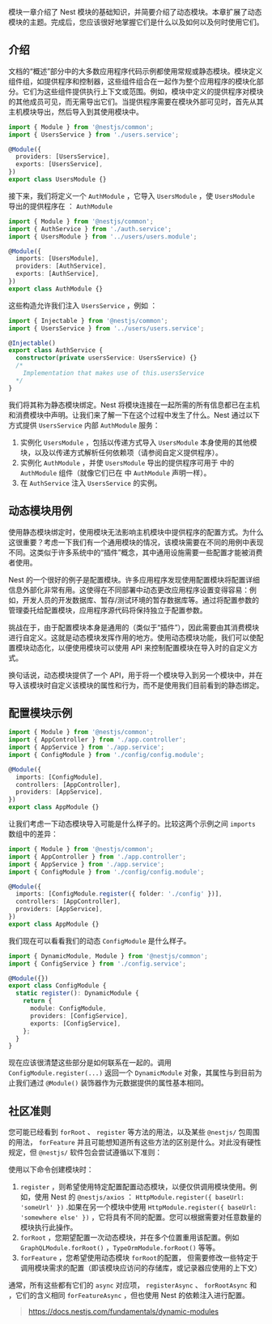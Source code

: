 模块一章介绍了 Nest 模块的基础知识，并简要介绍了动态模块。本章扩展了动态模块的主题。完成后，您应该很好地掌握它们是什么以及如何以及何时使用它们。



## 介绍

文档的“概述”部分中的大多数应用程序代码示例都使用常规或静态模块。模块定义组件组，如提供程序和控制器，这些组件组合在一起作为整个应用程序的模块化部分。它们为这些组件提供执行上下文或范围。例如，模块中定义的提供程序对模块的其他成员可见，而无需导出它们。当提供程序需要在模块外部可见时，首先从其主机模块导出，然后导入到其使用模块中。

```typescript
import { Module } from '@nestjs/common';
import { UsersService } from './users.service';

@Module({
  providers: [UsersService],
  exports: [UsersService],
})
export class UsersModule {}
```

接下来，我们将定义一个 `AuthModule` ，它导入 `UsersModule` ，使 `UsersModule` 导出的提供程序在 ： `AuthModule`

```typescript
import { Module } from '@nestjs/common';
import { AuthService } from './auth.service';
import { UsersModule } from '../users/users.module';

@Module({
  imports: [UsersModule],
  providers: [AuthService],
  exports: [AuthService],
})
export class AuthModule {}
```

这些构造允许我们注入 `UsersService` ，例如 ：

```typescript
import { Injectable } from '@nestjs/common';
import { UsersService } from '../users/users.service';

@Injectable()
export class AuthService {
  constructor(private usersService: UsersService) {}
  /*
    Implementation that makes use of this.usersService
  */
}
```

我们将其称为静态模块绑定。Nest 将模块连接在一起所需的所有信息都已在主机和消费模块中声明。让我们来了解一下在这个过程中发生了什么。Nest 通过以下方式提供 `UsersService` 内部 `AuthModule` 服务：

1. 实例化 `UsersModule` ，包括以传递方式导入 `UsersModule` 本身使用的其他模块，以及以传递方式解析任何依赖项（请参阅自定义提供程序）。
2. 实例化 `AuthModule` ，并使 `UsersModule` 导出的提供程序可用于 中的 `AuthModule` 组件（就像它们已在 中 `AuthModule` 声明一样）。
3. 在 `AuthService` 注入  `UsersService` 的实例。



## 动态模块用例

使用静态模块绑定时，使用模块无法影响主机模块中提供程序的配置方式。为什么这很重要？考虑一下我们有一个通用模块的情况，该模块需要在不同的用例中表现不同。这类似于许多系统中的“插件”概念，其中通用设施需要一些配置才能被消费者使用。

Nest 的一个很好的例子是配置模块。许多应用程序发现使用配置模块将配置详细信息外部化非常有用。这使得在不同部署中动态更改应用程序设置变得容易：例如，开发人员的开发数据库、暂存/测试环境的暂存数据库等。通过将配置参数的管理委托给配置模块，应用程序源代码将保持独立于配置参数。

挑战在于，由于配置模块本身是通用的（类似于“插件”），因此需要由其消费模块进行自定义。这就是动态模块发挥作用的地方。使用动态模块功能，我们可以使配置模块动态化，以便使用模块可以使用 API 来控制配置模块在导入时的自定义方式。

换句话说，动态模块提供了一个 API，用于将一个模块导入到另一个模块中，并在导入该模块时自定义该模块的属性和行为，而不是使用我们目前看到的静态绑定。



## 配置模块示例

```typescript
import { Module } from '@nestjs/common';
import { AppController } from './app.controller';
import { AppService } from './app.service';
import { ConfigModule } from './config/config.module';

@Module({
  imports: [ConfigModule],
  controllers: [AppController],
  providers: [AppService],
})
export class AppModule {}
```

让我们考虑一下动态模块导入可能是什么样子的。比较这两个示例之间 `imports` 数组中的差异：

```typescript
import { Module } from '@nestjs/common';
import { AppController } from './app.controller';
import { AppService } from './app.service';
import { ConfigModule } from './config/config.module';

@Module({
  imports: [ConfigModule.register({ folder: './config' })],
  controllers: [AppController],
  providers: [AppService],
})
export class AppModule {}
```

我们现在可以看看我们的动态 `ConfigModule` 是什么样子。

```typescript
import { DynamicModule, Module } from '@nestjs/common';
import { ConfigService } from './config.service';

@Module({})
export class ConfigModule {
  static register(): DynamicModule {
    return {
      module: ConfigModule,
      providers: [ConfigService],
      exports: [ConfigService],
    };
  }
}
```

现在应该很清楚这些部分是如何联系在一起的。调用 `ConfigModule.register(...)` 返回一个 `DynamicModule` 对象，其属性与到目前为止我们通过 `@Module()` 装饰器作为元数据提供的属性基本相同。



## 社区准则

您可能已经看到 `forRoot` 、 `register` 等方法的用法，以及某些 `@nestjs/` 包周围的用法， `forFeature` 并且可能想知道所有这些方法的区别是什么。对此没有硬性规定，但 `@nestjs/` 软件包会尝试遵循以下准则：

使用以下命令创建模块时：

1. `register` ，则希望使用特定配置配置动态模块，以便仅供调用模块使用。例如，使用 Nest 的 `@nestjs/axios` ： `HttpModule.register({ baseUrl: 'someUrl' })` .如果在另一个模块中使用 `HttpModule.register({ baseUrl: 'somewhere else' })` ，它将具有不同的配置。您可以根据需要对任意数量的模块执行此操作。
2. `forRoot` ，您期望配置一次动态模块，并在多个位置重用该配置。例如 `GraphQLModule.forRoot()` ，`TypeOrmModule.forRoot()` 等等。
3. `forFeature` ，您希望使用动态模块 `forRoot`的配置， 但需要修改一些特定于调用模块需求的配置（即该模块应访问的存储库，或记录器应使用的上下文）

通常，所有这些都有它们的 `async` 对应项， `registerAsync` 、 `forRootAsync` 和 ，它们的含义相同 `forFeatureAsync` ，但也使用 Nest 的依赖注入进行配置。



> https://docs.nestjs.com/fundamentals/dynamic-modules